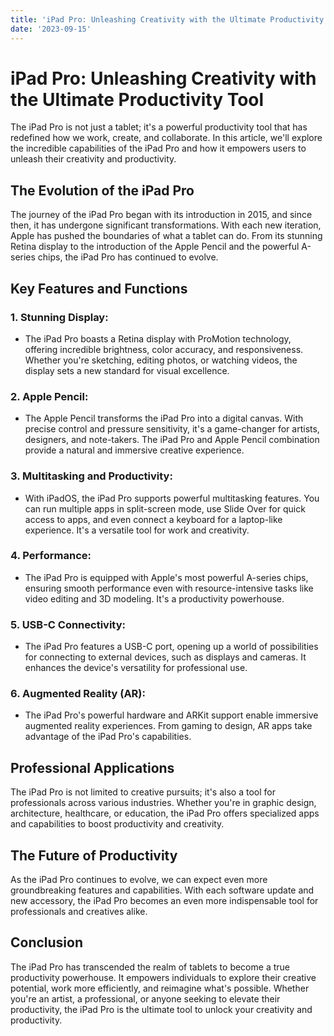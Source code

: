 ```yaml
---
title: 'iPad Pro: Unleashing Creativity with the Ultimate Productivity Tool'
date: '2023-09-15'
---
```

# iPad Pro: Unleashing Creativity with the Ultimate Productivity Tool

The iPad Pro is not just a tablet; it's a powerful productivity tool that has redefined how we work, create, and collaborate. In this article, we'll explore the incredible capabilities of the iPad Pro and how it empowers users to unleash their creativity and productivity.

## The Evolution of the iPad Pro

The journey of the iPad Pro began with its introduction in 2015, and since then, it has undergone significant transformations. With each new iteration, Apple has pushed the boundaries of what a tablet can do. From its stunning Retina display to the introduction of the Apple Pencil and the powerful A-series chips, the iPad Pro has continued to evolve.

## Key Features and Functions

### 1. **Stunning Display:**

   - The iPad Pro boasts a Retina display with ProMotion technology, offering incredible brightness, color accuracy, and responsiveness. Whether you're sketching, editing photos, or watching videos, the display sets a new standard for visual excellence.

### 2. **Apple Pencil:**

   - The Apple Pencil transforms the iPad Pro into a digital canvas. With precise control and pressure sensitivity, it's a game-changer for artists, designers, and note-takers. The iPad Pro and Apple Pencil combination provide a natural and immersive creative experience.

### 3. **Multitasking and Productivity:**

   - With iPadOS, the iPad Pro supports powerful multitasking features. You can run multiple apps in split-screen mode, use Slide Over for quick access to apps, and even connect a keyboard for a laptop-like experience. It's a versatile tool for work and creativity.

### 4. **Performance:**

   - The iPad Pro is equipped with Apple's most powerful A-series chips, ensuring smooth performance even with resource-intensive tasks like video editing and 3D modeling. It's a productivity powerhouse.

### 5. **USB-C Connectivity:**

   - The iPad Pro features a USB-C port, opening up a world of possibilities for connecting to external devices, such as displays and cameras. It enhances the device's versatility for professional use.

### 6. **Augmented Reality (AR):**

   - The iPad Pro's powerful hardware and ARKit support enable immersive augmented reality experiences. From gaming to design, AR apps take advantage of the iPad Pro's capabilities.

## Professional Applications

The iPad Pro is not limited to creative pursuits; it's also a tool for professionals across various industries. Whether you're in graphic design, architecture, healthcare, or education, the iPad Pro offers specialized apps and capabilities to boost productivity and creativity.

## The Future of Productivity

As the iPad Pro continues to evolve, we can expect even more groundbreaking features and capabilities. With each software update and new accessory, the iPad Pro becomes an even more indispensable tool for professionals and creatives alike.

## Conclusion

The iPad Pro has transcended the realm of tablets to become a true productivity powerhouse. It empowers individuals to explore their creative potential, work more efficiently, and reimagine what's possible. Whether you're an artist, a professional, or anyone seeking to elevate their productivity, the iPad Pro is the ultimate tool to unlock your creativity and productivity.